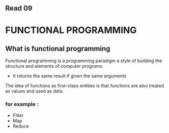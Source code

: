 ## Read 09

# FUNCTIONAL PROGRAMMING

## What is functional programming

Functional programming is a programming paradigm a style of building the structure and elements of computer programs

- It returns the same result if given the same arguments

The idea of functions as first-class entities is that functions are also treated as values and used as data.

### for example :

- Filter
- Map
- Reduce

